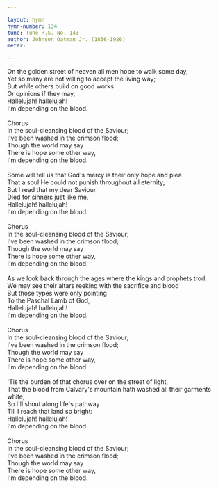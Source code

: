 ```yaml
---

layout: hymn
hymn-number: 134
tune: Tune R.S. No. 143
author: Johnson Oatman Jr. (1856-1926)
meter: 

---
```

On the golden street of heaven all men hope to walk some day,<br>Yet so many are not willing to accept the living way;<br>But while others build on good works<br>Or opinions if they may,<br>Hallelujah! hallelujah!<br>I'm depending on the blood.<br><br>Chorus<br>In the soul-cleansing blood of the Saviour;<br>I've been washed in the crimson flood;<br>Though the world may say<br>There is hope some other way,<br>I'm depending on the blood.<br><br>Some will tell us that God's mercy is their only hope and plea<br>That a soul He could not punish throughout all eternity;<br>But I read that my dear Saviour<br>Died for sinners just like me,<br>Hallelujah! hallelujah!<br>I'm depending on the blood.<br><br>Chorus<br>In the soul-cleansing blood of the Saviour;<br>I've been washed in the crimson flood;<br>Though the world may say<br>There is hope some other way,<br>I'm depending on the blood.<br><br>As we look back through the ages where the kings and prophets trod,<br>We may see their altars reeking with the sacrifice and blood<br>But those types were only pointing<br>To the Paschal Lamb of God,<br>Hallelujah! hallelujah!<br>I'm depending on the blood.<br><br>Chorus<br>In the soul-cleansing blood of the Saviour;<br>I've been washed in the crimson flood;<br>Though the world may say<br>There is hope some other way,<br>I'm depending on the blood.<br><br>'Tis the burden of that chorus over on the street of light,<br>That the blood from Calvary's mountain hath washed all their garments white;<br>So I'll shout along life's pathway<br>Till I reach that land so bright:<br>Hallelujah! hallelujah!<br>I'm depending on the blood.<br><br>Chorus<br>In the soul-cleansing blood of the Saviour;<br>I've been washed in the crimson flood;<br>Though the world may say<br>There is hope some other way,<br>I'm depending on the blood.<br><br><br>
